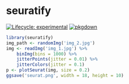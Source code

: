 # seuratify

<!-- badges: start -->
[![Lifecycle: experimental](https://img.shields.io/badge/lifecycle-experimental-orange.svg)](https://lifecycle.r-lib.org/articles/stages.html#experimental)
[![pkgdown](https://github.com/js2264/seuratify/workflows/pkgdown/badge.svg)](https://github.com/js2264/seuratify/actions)
<!-- badges: end -->

``` r
library(seuratify)
img_path <- randomImg('img_2.jpg')
img <- readImg('img_1.jpg') %>% 
    binImg(bins = 1000) %>% 
    jitterPoints(jitter = 0.01) %>% 
    jitterColors(jitter = 0.1)
p <- plotSeurat(img, size = 0.2) 
ggsave('seurat.png', width = 18, height = 10)
```

